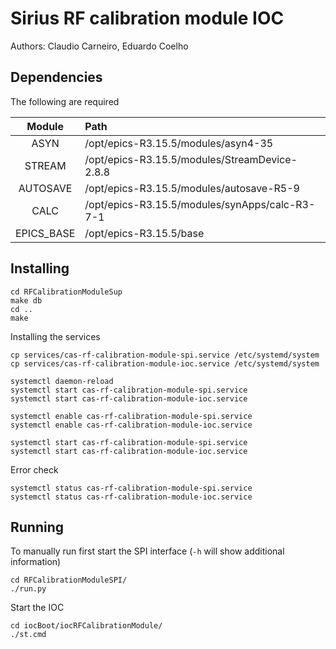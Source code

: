 # Sirius RF calibration module IOC
Authors: Claudio Carneiro, Eduardo Coelho
 
## Dependencies
The following are required

|Module|Path|
|:----:|:---|
|ASYN|/opt/epics-R3.15.5/modules/asyn4-35|
|STREAM|/opt/epics-R3.15.5/modules/StreamDevice-2.8.8|
|AUTOSAVE|/opt/epics-R3.15.5/modules/autosave-R5-9|
|CALC|/opt/epics-R3.15.5/modules/synApps/calc-R3-7-1|
|EPICS_BASE|/opt/epics-R3.15.5/base|

## Installing
```
cd RFCalibrationModuleSup
make db
cd ..
make
```
Installing the services

```
cp services/cas-rf-calibration-module-spi.service /etc/systemd/system
cp services/cas-rf-calibration-module-ioc.service /etc/systemd/system

systemctl daemon-reload
systemctl start cas-rf-calibration-module-spi.service
systemctl start cas-rf-calibration-module-ioc.service

systemctl enable cas-rf-calibration-module-spi.service
systemctl enable cas-rf-calibration-module-ioc.service

systemctl start cas-rf-calibration-module-spi.service
systemctl start cas-rf-calibration-module-ioc.service
```
Error check
```
systemctl status cas-rf-calibration-module-spi.service
systemctl status cas-rf-calibration-module-ioc.service
```

## Running
To manually run first start the SPI interface (`-h` will show additional information)
```
cd RFCalibrationModuleSPI/
./run.py
```
Start the IOC
```
cd iocBoot/iocRFCalibrationModule/
./st.cmd
```
